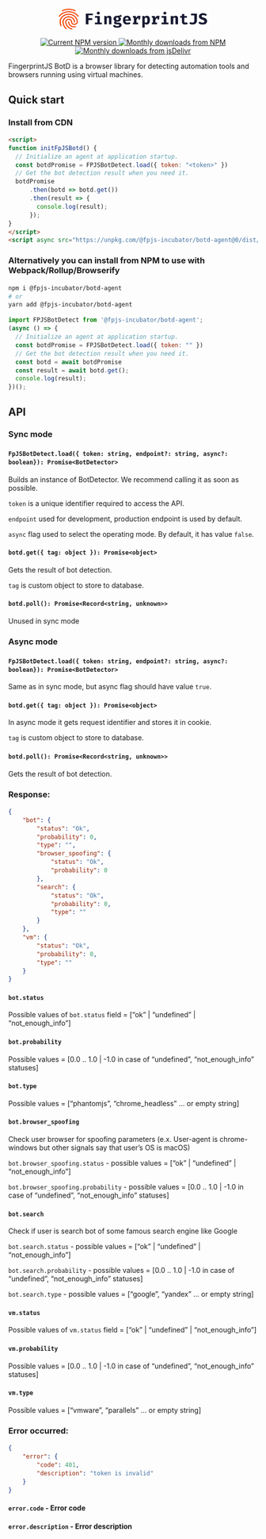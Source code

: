 <p align="center">
  <a href="https://fingerprintjs.com">
    <img src="resources/logo.svg" alt="FingerprintJS" width="312px" />
  </a>
</p>
<p align="center">
  <a href="https://www.npmjs.com/package/@fpjs-incubator/botd">
    <img src="https://img.shields.io/npm/v/@fpjs-incubator/botd.svg" alt="Current NPM version">
  </a>
  <a href="https://www.npmjs.com/package/@fpjs-incubator/botd">
    <img src="https://img.shields.io/npm/dm/@fpjs-incubator/botd.svg" alt="Monthly downloads from NPM">
  </a>
  <a href="https://www.jsdelivr.com/package/npm/@fpjs-incubator/botd">
    <img src="https://img.shields.io/jsdelivr/npm/hm/@fpjs-incubator/botd.svg" alt="Monthly downloads from jsDelivr">
  </a>
</p>

FingerprintJS BotD is a browser library for detecting automation tools and browsers running using virtual machines.

## Quick start

### Install from CDN

```html
<script>
function initFpJSBotd() {
  // Initialize an agent at application startup.
  const botdPromise = FPJSBotDetect.load({ token: "<token>" })
  // Get the bot detection result when you need it.
  botdPromise
      .then(botd => botd.get())
      .then(result => {
        console.log(result);
      });
}
</script>
<script async src="https://unpkg.com/@fpjs-incubator/botd-agent@0/dist/botd.umd.min.js" onload="initFpJSBotd()"></script>
```

### Alternatively you can install from NPM to use with Webpack/Rollup/Browserify

```bash
npm i @fpjs-incubator/botd-agent
# or
yarn add @fpjs-incubator/botd-agent
```

```js
import FPJSBotDetect from '@fpjs-incubator/botd-agent';
(async () => {
  // Initialize an agent at application startup.
  const botdPromise = FPJSBotDetect.load({ token: "" })
  // Get the bot detection result when you need it.
  const botd = await botdPromise
  const result = await botd.get();
  console.log(result);
})();
```

## API

### Sync mode

#### `FpJSBotDetect.load({ token: string, endpoint?: string, async?: boolean}): Promise<BotDetector>`

Builds an instance of BotDetector. We recommend calling it as soon as possible.

`token` is a unique identifier required to access the API.

`endpoint` used for development, production endpoint is used by default.

`async` flag used to select the operating mode. By default, it has value `false`.

#### `botd.get({ tag: object }): Promise<object>`

Gets the result of bot detection.

`tag` is custom object to store to database.

#### `botd.poll(): Promise<Record<string, unknown>>`

Unused in sync mode

### Async mode

#### `FpJSBotDetect.load({ token: string, endpoint?: string, async?: boolean}): Promise<BotDetector>`

Same as in sync mode, but async flag should have value `true`.

#### `botd.get({ tag: object }): Promise<object>`

In async mode it gets request identifier and stores it in cookie.

`tag` is custom object to store to database.

#### `botd.poll(): Promise<Record<string, unknown>>`

Gets the result of bot detection.

### Response:

```json
{
    "bot": {
        "status": "Ok",
        "probability": 0,
        "type": "",
        "browser_spoofing": {
            "status": "Ok",
            "probability": 0
        },
        "search": {
            "status": "Ok",
            "probability": 0,
            "type": ""
        }
    },
    "vm": {
        "status": "Ok",
        "probability": 0,
        "type": ""
    }
}
```

#### `bot.status`

Possible values of `bot.status` field = [“ok” | “undefined” | “not_enough_info”]

#### `bot.probability`

Possible values = [0.0 .. 1.0 | -1.0 in case of “undefined”, “not_enough_info” statuses]

#### `bot.type`

Possible values = [“phantomjs”, “chrome_headless” … or empty string]

#### `bot.browser_spoofing`

Check user browser for spoofing parameters (e.x. User-agent is chrome-windows but other signals say that user’s OS is macOS)

`bot.browser_spoofing.status` - possible values = [“ok” | “undefined” | “not_enough_info”]

`bot.browser_spoofing.probability` - possible values = [0.0 .. 1.0 | -1.0 in case of “undefined”, “not_enough_info” statuses]

#### `bot.search`

Check if user is search bot of some famous search engine like Google

`bot.search.status` - possible values = [“ok” | “undefined” | “not_enough_info”]

`bot.search.probability` - possible values = [0.0 .. 1.0 | -1.0 in case of “undefined”, “not_enough_info” statuses]

`bot.search.type` - possible values = [“google”, “yandex” … or empty string]

#### `vm.status`

Possible values of `vm.status` field = [“ok” | “undefined” | “not_enough_info”]

#### `vm.probability`

Possible values = [0.0 .. 1.0 | -1.0 in case of “undefined”, “not_enough_info” statuses]

#### `vm.type`

Possible values = [“vmware”, “parallels” … or empty string]

### Error occurred:

```json
{
    "error": {
        "code": 401,
        "description": "token is invalid"
    }
}
```

#### `error.code` - Error code

#### `error.description` - Error description
